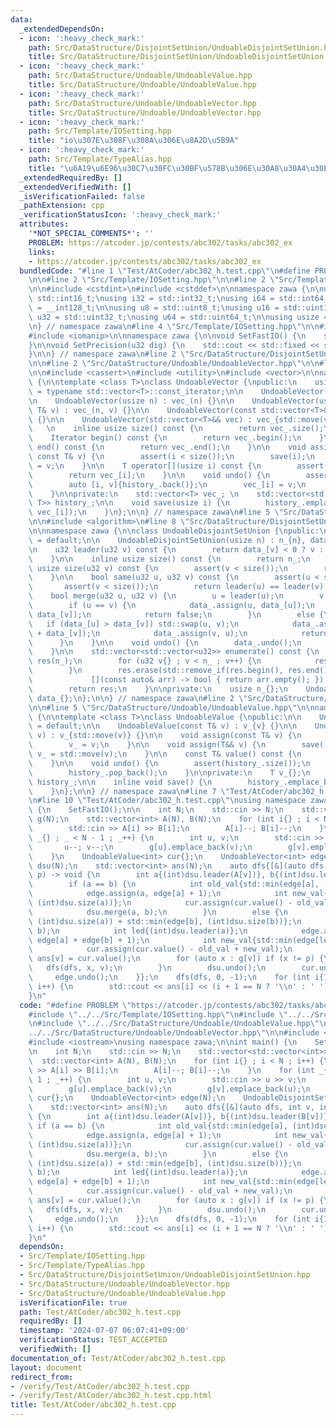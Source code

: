 ```yaml
---
data:
  _extendedDependsOn:
  - icon: ':heavy_check_mark:'
    path: Src/DataStructure/DisjointSetUnion/UndoableDisjointSetUnion.hpp
    title: Src/DataStructure/DisjointSetUnion/UndoableDisjointSetUnion.hpp
  - icon: ':heavy_check_mark:'
    path: Src/DataStructure/Undoable/UndoableValue.hpp
    title: Src/DataStructure/Undoable/UndoableValue.hpp
  - icon: ':heavy_check_mark:'
    path: Src/DataStructure/Undoable/UndoableVector.hpp
    title: Src/DataStructure/Undoable/UndoableVector.hpp
  - icon: ':heavy_check_mark:'
    path: Src/Template/IOSetting.hpp
    title: "io\u307E\u308F\u308A\u306E\u8A2D\u5B9A"
  - icon: ':heavy_check_mark:'
    path: Src/Template/TypeAlias.hpp
    title: "\u6A19\u6E96\u30C7\u30FC\u30BF\u578B\u306E\u30A8\u30A4\u30EA\u30A2\u30B9"
  _extendedRequiredBy: []
  _extendedVerifiedWith: []
  _isVerificationFailed: false
  _pathExtension: cpp
  _verificationStatusIcon: ':heavy_check_mark:'
  attributes:
    '*NOT_SPECIAL_COMMENTS*': ''
    PROBLEM: https://atcoder.jp/contests/abc302/tasks/abc302_ex
    links:
    - https://atcoder.jp/contests/abc302/tasks/abc302_ex
  bundledCode: "#line 1 \"Test/AtCoder/abc302_h.test.cpp\"\n#define PROBLEM \"https://atcoder.jp/contests/abc302/tasks/abc302_ex\"\
    \n\n#line 2 \"Src/Template/IOSetting.hpp\"\n\n#line 2 \"Src/Template/TypeAlias.hpp\"\
    \n\n#include <cstdint>\n#include <cstddef>\n\nnamespace zawa {\n\nusing i16 =\
    \ std::int16_t;\nusing i32 = std::int32_t;\nusing i64 = std::int64_t;\nusing i128\
    \ = __int128_t;\n\nusing u8 = std::uint8_t;\nusing u16 = std::uint16_t;\nusing\
    \ u32 = std::uint32_t;\nusing u64 = std::uint64_t;\n\nusing usize = std::size_t;\n\
    \n} // namespace zawa\n#line 4 \"Src/Template/IOSetting.hpp\"\n\n#include <iostream>\n\
    #include <iomanip>\n\nnamespace zawa {\n\nvoid SetFastIO() {\n    std::cin.tie(nullptr)->sync_with_stdio(false);\n\
    }\n\nvoid SetPrecision(u32 dig) {\n    std::cout << std::fixed << std::setprecision(dig);\n\
    }\n\n} // namespace zawa\n#line 2 \"Src/DataStructure/DisjointSetUnion/UndoableDisjointSetUnion.hpp\"\
    \n\n#line 2 \"Src/DataStructure/Undoable/UndoableVector.hpp\"\n\n#line 4 \"Src/DataStructure/Undoable/UndoableVector.hpp\"\
    \n\n#include <cassert>\n#include <utility>\n#include <vector>\n\nnamespace zawa\
    \ {\n\ntemplate <class T>\nclass UndoableVector {\npublic:\n    using Iterator\
    \ = typename std::vector<T>::const_iterator;\n\n    UndoableVector() = default;\n\
    \n    UndoableVector(usize n) : vec_(n) {}\n\n    UndoableVector(usize n, const\
    \ T& v) : vec_(n, v) {}\n\n    UndoableVector(const std::vector<T>& vec) : vec_{vec}\
    \ {}\n\n    UndoableVector(std::vector<T>&& vec) : vec_{std::move(vec)} {}\n \
    \   \n    inline usize size() const {\n        return vec_.size();\n    }\n\n\
    \    Iterator begin() const {\n        return vec_.begin();\n    }\n\n    Iterator\
    \ end() const {\n        return vec_.end();\n    }\n\n    void assign(usize i,\
    \ const T& v) {\n        assert(i < size());\n        save(i);\n        vec_[i]\
    \ = v;\n    }\n\n    T operator[](usize i) const {\n        assert(i < size());\n\
    \        return vec_[i];\n    }\n\n    void undo() {\n        assert(history_.size());\n\
    \        auto [i, v]{history_.back()};\n        vec_[i] = v;\n        history_.pop_back();\n\
    \    }\n\nprivate:\n    std::vector<T> vec_; \n    std::vector<std::pair<usize,\
    \ T>> history_;\n\n    void save(usize i) {\n        history_.emplace_back(i,\
    \ vec_[i]);\n    }\n};\n\n} // namespace zawa\n#line 5 \"Src/DataStructure/DisjointSetUnion/UndoableDisjointSetUnion.hpp\"\
    \n\n#include <algorithm>\n#line 8 \"Src/DataStructure/DisjointSetUnion/UndoableDisjointSetUnion.hpp\"\
    \n\nnamespace zawa {\n\nclass UndoableDisjointSetUnion {\npublic:\n    UndoableDisjointSetUnion()\
    \ = default;\n\n    UndoableDisjointSetUnion(usize n) : n_{n}, data_(n, -1) {}\n\
    \n    u32 leader(u32 v) const {\n        return data_[v] < 0 ? v : leader(data_[v]);\n\
    \    }\n\n    inline usize size() const {\n        return n_;\n    }\n\n    inline\
    \ usize size(u32 v) const {\n        assert(v < size());\n        return static_cast<usize>(-data_[leader(v)]);\n\
    \    }\n\n    bool same(u32 u, u32 v) const {\n        assert(u < size());\n \
    \       assert(v < size());\n        return leader(u) == leader(v);\n    }\n\n\
    \    bool merge(u32 u, u32 v) {\n        u = leader(u);\n        v = leader(v);\n\
    \        if (u == v) {\n            data_.assign(u, data_[u]);\n            data_.assign(v,\
    \ data_[v]);\n            return false;\n        }\n        else {\n         \
    \   if (data_[u] > data_[v]) std::swap(u, v);\n            data_.assign(u, data_[u]\
    \ + data_[v]);\n            data_.assign(v, u);\n            return true;\n  \
    \      }\n    }\n\n    void undo() {\n        data_.undo();\n        data_.undo();\n\
    \    }\n\n    std::vector<std::vector<u32>> enumerate() const {\n        std::vector<std::vector<u32>>\
    \ res(n_);\n        for (u32 v{} ; v < n_ ; v++) {\n            res[leader(v)].push_back(v);\n\
    \        }\n        res.erase(std::remove_if(res.begin(), res.end(),\n       \
    \             [](const auto& arr) -> bool { return arr.empty(); }), res.end());\n\
    \        return res;\n    }\n\nprivate:\n    usize n_{};\n    UndoableVector<i32>\
    \ data_{};\n};\n\n} // namespace zawa\n#line 2 \"Src/DataStructure/Undoable/UndoableValue.hpp\"\
    \n\n#line 5 \"Src/DataStructure/Undoable/UndoableValue.hpp\"\n\nnamespace zawa\
    \ {\n\ntemplate <class T>\nclass UndoableValue {\npublic:\n\n    UndoableValue()\
    \ = default;\n\n    UndoableValue(const T& v) : v_{v} {}\n\n    UndoableValue(T&&\
    \ v) : v_{std::move(v)} {}\n\n    void assign(const T& v) {\n        save();\n\
    \        v_ = v;\n    }\n\n    void assign(T&& v) {\n        save();\n       \
    \ v_ = std::move(v);\n    }\n\n    const T& value() const {\n        return v_;\n\
    \    }\n\n    void undo() {\n        assert(history_.size());\n        v_ = history_.back();\n\
    \        history_.pop_back();\n    }\n\nprivate:\n    T v_{};\n    std::vector<T>\
    \ history_;\n\n    inline void save() {\n        history_.emplace_back(v_);\n\
    \    }\n};\n\n} // namespace zawa\n#line 7 \"Test/AtCoder/abc302_h.test.cpp\"\n\
    \n#line 10 \"Test/AtCoder/abc302_h.test.cpp\"\nusing namespace zawa;\n\nint main()\
    \ {\n    SetFastIO();\n\n    int N;\n    std::cin >> N;\n    std::vector<std::vector<int>>\
    \ g(N);\n    std::vector<int> A(N), B(N);\n    for (int i{} ; i < N ; i++) {\n\
    \        std::cin >> A[i] >> B[i];\n        A[i]--; B[i]--;\n    }\n    for (int\
    \ _{} ; _ < N - 1 ; _++) {\n        int u, v;\n        std::cin >> u >> v;\n \
    \       u--; v--;\n        g[u].emplace_back(v);\n        g[v].emplace_back(u);\n\
    \    }\n    UndoableValue<int> cur{};\n    UndoableVector<int> edge(N);\n    UndoableDisjointSetUnion\
    \ dsu(N);\n    std::vector<int> ans(N);\n    auto dfs{[&](auto dfs, int v, int\
    \ p) -> void {\n        int a{(int)dsu.leader(A[v])}, b{(int)dsu.leader(B[v])};\n\
    \        if (a == b) {\n            int old_val{std::min(edge[a], (int)dsu.size(a))};\n\
    \            edge.assign(a, edge[a] + 1);\n            int new_val{std::min(edge[a],\
    \ (int)dsu.size(a))};\n            cur.assign(cur.value() - old_val + new_val);\n\
    \            dsu.merge(a, b);\n        }\n        else {\n            int old_val{std::min(edge[a],\
    \ (int)dsu.size(a)) + std::min(edge[b], (int)dsu.size(b))};\n            dsu.merge(a,\
    \ b);\n            int led{(int)dsu.leader(a)};\n            edge.assign(led,\
    \ edge[a] + edge[b] + 1);\n            int new_val{std::min(edge[led], (int)dsu.size(led))};\n\
    \            cur.assign(cur.value() - old_val + new_val);\n        }\n       \
    \ ans[v] = cur.value();\n        for (auto x : g[v]) if (x != p) {\n         \
    \   dfs(dfs, x, v);\n        }\n        dsu.undo();\n        cur.undo();\n   \
    \     edge.undo();\n    }};\n    dfs(dfs, 0, -1);\n    for (int i{1} ; i < N ;\
    \ i++) {\n        std::cout << ans[i] << (i + 1 == N ? '\\n' : ' ');\n    }\n\
    }\n"
  code: "#define PROBLEM \"https://atcoder.jp/contests/abc302/tasks/abc302_ex\"\n\n\
    #include \"../../Src/Template/IOSetting.hpp\"\n#include \"../../Src/DataStructure/DisjointSetUnion/UndoableDisjointSetUnion.hpp\"\
    \n#include \"../../Src/DataStructure/Undoable/UndoableValue.hpp\"\n#include \"\
    ../../Src/DataStructure/Undoable/UndoableVector.hpp\"\n\n#include <cassert>\n\
    #include <iostream>\nusing namespace zawa;\n\nint main() {\n    SetFastIO();\n\
    \n    int N;\n    std::cin >> N;\n    std::vector<std::vector<int>> g(N);\n  \
    \  std::vector<int> A(N), B(N);\n    for (int i{} ; i < N ; i++) {\n        std::cin\
    \ >> A[i] >> B[i];\n        A[i]--; B[i]--;\n    }\n    for (int _{} ; _ < N -\
    \ 1 ; _++) {\n        int u, v;\n        std::cin >> u >> v;\n        u--; v--;\n\
    \        g[u].emplace_back(v);\n        g[v].emplace_back(u);\n    }\n    UndoableValue<int>\
    \ cur{};\n    UndoableVector<int> edge(N);\n    UndoableDisjointSetUnion dsu(N);\n\
    \    std::vector<int> ans(N);\n    auto dfs{[&](auto dfs, int v, int p) -> void\
    \ {\n        int a{(int)dsu.leader(A[v])}, b{(int)dsu.leader(B[v])};\n       \
    \ if (a == b) {\n            int old_val{std::min(edge[a], (int)dsu.size(a))};\n\
    \            edge.assign(a, edge[a] + 1);\n            int new_val{std::min(edge[a],\
    \ (int)dsu.size(a))};\n            cur.assign(cur.value() - old_val + new_val);\n\
    \            dsu.merge(a, b);\n        }\n        else {\n            int old_val{std::min(edge[a],\
    \ (int)dsu.size(a)) + std::min(edge[b], (int)dsu.size(b))};\n            dsu.merge(a,\
    \ b);\n            int led{(int)dsu.leader(a)};\n            edge.assign(led,\
    \ edge[a] + edge[b] + 1);\n            int new_val{std::min(edge[led], (int)dsu.size(led))};\n\
    \            cur.assign(cur.value() - old_val + new_val);\n        }\n       \
    \ ans[v] = cur.value();\n        for (auto x : g[v]) if (x != p) {\n         \
    \   dfs(dfs, x, v);\n        }\n        dsu.undo();\n        cur.undo();\n   \
    \     edge.undo();\n    }};\n    dfs(dfs, 0, -1);\n    for (int i{1} ; i < N ;\
    \ i++) {\n        std::cout << ans[i] << (i + 1 == N ? '\\n' : ' ');\n    }\n\
    }\n"
  dependsOn:
  - Src/Template/IOSetting.hpp
  - Src/Template/TypeAlias.hpp
  - Src/DataStructure/DisjointSetUnion/UndoableDisjointSetUnion.hpp
  - Src/DataStructure/Undoable/UndoableVector.hpp
  - Src/DataStructure/Undoable/UndoableValue.hpp
  isVerificationFile: true
  path: Test/AtCoder/abc302_h.test.cpp
  requiredBy: []
  timestamp: '2024-07-07 06:07:41+09:00'
  verificationStatus: TEST_ACCEPTED
  verifiedWith: []
documentation_of: Test/AtCoder/abc302_h.test.cpp
layout: document
redirect_from:
- /verify/Test/AtCoder/abc302_h.test.cpp
- /verify/Test/AtCoder/abc302_h.test.cpp.html
title: Test/AtCoder/abc302_h.test.cpp
---
```

